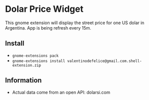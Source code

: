 # Dolar Price Widget

This gnome extension will display the street price for one US dolar in Argentina. App is being refresh every 15m.

## Install
- `gnome-extensions pack`
- `gnome-extensions install valentinodefelice@gmail.com.shell-extension.zip`

## Information
- Actual data come from an open API: dolarsi.com